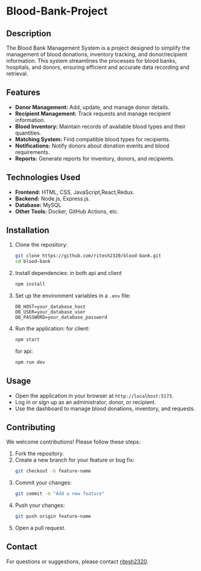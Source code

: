 # Blood-Bank-Project

## Description

The Blood Bank Management System is a project designed to simplify the management of blood donations, inventory tracking, and donor/recipient information. This system streamlines the processes for blood banks, hospitals, and donors, ensuring efficient and accurate data recording and retrieval.

## Features

- **Donor Management:** Add, update, and manage donor details.
- **Recipient Management:** Track requests and manage recipient information.
- **Blood Inventory:** Maintain records of available blood types and their quantities.
- **Matching System:** Find compatible blood types for recipients.
- **Notifications:** Notify donors about donation events and blood requirements.
- **Reports:** Generate reports for inventory, donors, and recipients.

## Technologies Used

- **Frontend:** HTML, CSS, JavaScript,React,Redux.
- **Backend:** Node.js, Express.js. 
- **Database:** MySQL
- **Other Tools:** Docker, GitHub Actions, etc.

## Installation

1. Clone the repository:
   ```bash
   git clone https://github.com/ritesh2320/blood-bank.git
   cd blood-bank
   ```

2. Install dependencies:
   in both api and client 
   ```bash
   npm install
   ```

4. Set up the environment variables in a `.env` file:
   ```
   DB_HOST=your_database_host
   DB_USER=your_database_user
   DB_PASSWORD=your_database_password
   ```

5. Run the application:
   for client:
   ```bash
   npm start
   ```
   for api:
   ```bash
   npm run dev
   ```

## Usage

- Open the application in your browser at `http://localhost:5173`.
- Log in or sign up as an administrator, donor, or recipient.
- Use the dashboard to manage blood donations, inventory, and requests.

## Contributing

We welcome contributions! Please follow these steps:

1. Fork the repository.
2. Create a new branch for your feature or bug fix:
   ```bash
   git checkout -b feature-name
   ```
3. Commit your changes:
   ```bash
   git commit -m "Add a new feature"
   ```
4. Push your changes:
   ```bash
   git push origin feature-name
   ```
5. Open a pull request.

## Contact

For questions or suggestions, please contact [ritesh2320](https://github.com/ritesh2320).
